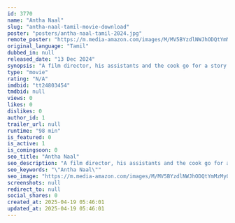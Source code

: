```yaml
---
id: 3770
name: "Antha Naal"
slug: "antha-naal-tamil-movie-download"
poster: "posters/antha-naal-tamil-2024.jpg"
remote_poster: "https://m.media-amazon.com/images/M/MV5BYzdlNWJhODQtYmMzMy00ZjU0LWI5YWItMjA1ODRhZmQyZWYwXkEyXkFqcGc@._V1_SX300.jpg"
original_language: "Tamil"
dubbed_in: null
released_date: "13 Dec 2024"
synopsis: "A film director, his assistants and the cook go for a story discussion in a palatial bungalow. There, they discover footage of a family trapped by an unidentified \"maskman.\""
type: "movie"
rating: "N/A"
imdbid: "tt24803454"
tmdbid: null
views: 0
likes: 0
dislikes: 0
author_id: 1
trailer_url: null
runtime: "98 min"
is_featured: 0
is_active: 1
is_comingsoon: 0
seo_title: "Antha Naal"
seo_description: "A film director, his assistants and the cook go for a story discussion in a palatial bungalow. There, they discover footage of a family trapped by an unidentified \"maskman.\""
seo_keywords: "\"Antha Naal\""
seo_image: "https://m.media-amazon.com/images/M/MV5BYzdlNWJhODQtYmMzMy00ZjU0LWI5YWItMjA1ODRhZmQyZWYwXkEyXkFqcGc@._V1_SX300.jpg"
screenshots: null
redirect_to: null
social_shares: 0
created_at: 2025-04-19 05:46:01
updated_at: 2025-04-19 05:46:01
---
```


